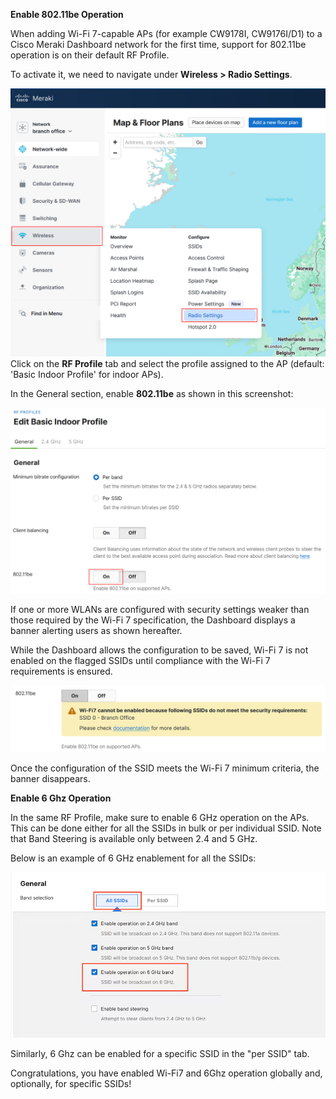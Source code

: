 **Enable 802.11be Operation**


When adding Wi-Fi 7-capable APs (for example CW9178I, CW9176I/D1) to a Cisco Meraki Dashboard network for the first time, support for 802.11be operation is on their default RF Profile.

To activate it, we need to navigate under **Wireless > Radio Settings**.

![Meraki Dashboard](./images/3-00.png)
 Click on the **RF Profile** tab and select the profile assigned to the AP (default: 'Basic Indoor Profile' for indoor APs).

In the General section, enable **802.11be** as shown in this screenshot:

![Basic Indoor Profile](./images/3-01.png)

If one or more WLANs are configured with security settings weaker than those required by the Wi-Fi 7 specification, the Dashboard displays a banner alerting users as shown hereafter.

While the Dashboard allows the configuration to be saved, Wi-Fi 7 is not enabled on the flagged SSIDs until compliance with the Wi-Fi 7 requirements is ensured.

![Enable 802.11be Warning](./images/3-02.png)

Once the configuration of the SSID meets the Wi-Fi 7 minimum criteria, the banner disappears.


**Enable 6 Ghz Operation**


In the same RF Profile, make sure to enable 6 GHz operation on the APs. This can be done either for all the SSIDs in bulk or per individual SSID. Note that Band Steering is available only between 2.4 and 5 GHz.

Below is an example of 6 GHz enablement for all the SSIDs:

![Enable 802.11be Warning](./images/3-03.png)

Similarly, 6 Ghz can be enabled for a specific SSID in the "per SSID" tab.

Congratulations,  you have enabled Wi-Fi7 and 6Ghz operation globally and, optionally, for specific SSIDs!




